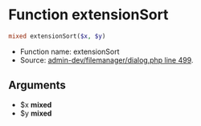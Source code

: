 Function extensionSort
===========================





```php
mixed extensionSort($x, $y)
```

* Function name: extensionSort
* Source: [admin-dev/filemanager/dialog.php line 499](https://github.com/PrestaShop/PrestaShop/blob/1.6.1.1/admin-dev/filemanager/dialog.php#L499).

Arguments
---------

* $x **mixed**
* $y **mixed**

